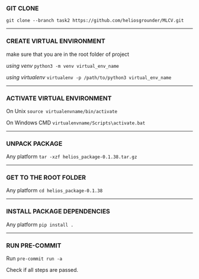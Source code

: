 ### GIT CLONE

`git clone --branch task2 https://github.com/heliosgrounder/MLCV.git`

---

### CREATE VIRTUAL ENVIRONMENT

make sure that you are in the root folder of project

*using venv* `python3 -m venv virtual_env_name`

*using virtualenv* `virtualenv -p /path/to/python3 virtual_env_name`

---

### ACTIVATE VIRTUAL ENVIRONMENT

On Unix `source virtualenvname/bin/activate`

On Windows CMD `virtualenvname/Scripts\activate.bat`

---

### UNPACK PACKAGE

Any platform `tar -xzf helios_package-0.1.38.tar.gz`

---

### GET TO THE ROOT FOLDER

Any platform `cd helios_package-0.1.38`

---

### INSTALL PACKAGE DEPENDENCIES

Any platform `pip install .`

---

### RUN PRE-COMMIT

Run `pre-commit run -a`

Check if all steps are passed.

